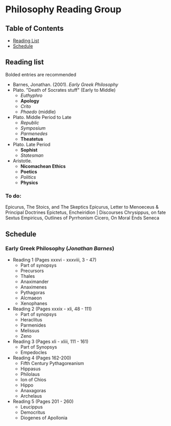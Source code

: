 # Philosophy Reading Group

## Table of Contents

* [Reading List](#reading-list)
* [Schedule](#schedule)

## Reading list 

Bolded entries are recommended
* Barnes, Jonathan. (2001). _Early Greek Philosophy_
* Plato. "Death of Socrates stuff" (Early to Middle)
  * _Euthyphro_
  * __Apology__ 
  * _Crito_
  * _Phaedo_ (middle)
* Plato. Middle Period to Late
  * _Republic_
  * _Symposium_
  * _Parmenedes_
  * __Theatetus__ 
* Plato. Late Period
  * __Sophist__
  * _Statesman_
* Aristotle.
  * __Nicomachean Ethics__
  * __Poetics__
  * _Politics_
  * __Physics__

### To do: 

Epicurus, The Stoics, and The Skeptics
Epicurus, Letter to Menoeceus & Principal Doctrines
Epictetus, Encheiridion | Discourses 
Chrysippus, on fate
Sextus Empiricus, Outlines of Pyrrhonism
Cicero, On Moral Ends
Seneca

## Schedule

### __Early Greek Philosophy__ (_Jonathan Barnes_)
* Reading 1 (Pages xxxvi - xxxviii, 3 - 47)
  * Part of synopsys
  * Precursors 
  * Thales 
  * Anaximander
  * Anaximenes 
  * Pythagoras 
  * Alcmaeon 
  * Xenophanes 
* Reading 2 (Pages xxxix - xli,  48 - 111)
  * Part of synopsys
  * Heraclitus
  * Parmenides
  * Melissus
  * Zeno
* Reading 3 (Pages xli - xliii, 111 - 161)
  * Part of Synopsys
  * Empedocles
* Reading 4 (Pages 162-200)
  * Fifth Century Pythagoreanism
  * Hippasus
  * Philolaus
  * Ion of Chios
  * Hippo
  * Anaxagoras
  * Archelaus
* Reading 5 (Pages 201 - 260)
  * Leucippus
  * Democritus
  * Diogenes of Apollonia

